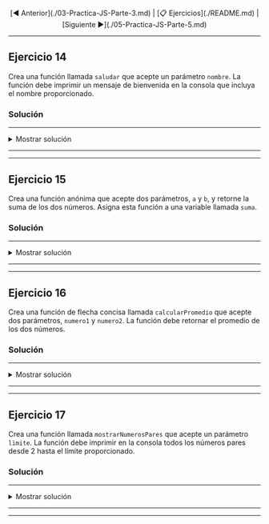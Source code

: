 <div align= "center"> [◀️ Anterior](./03-Practica-JS-Parte-3.md) | [📋 Ejercicios](./README.md) | [Siguiente ▶️](./05-Practica-JS-Parte-5.md)</div>

---

## Ejercicio 14

Crea una función llamada `saludar` que acepte un parámetro `nombre`. La función debe imprimir un mensaje de bienvenida en la consola que incluya el nombre proporcionado.

### Solución
---

<details><summary>Mostrar solución</summary>

<em>index.html</em>

```html
<!DOCTYPE html>
<html lang="es">
  <head>
    <meta charset="UTF-8" />
    <meta http-equiv="X-UA-Compatible" content="IE=edge" />
    <meta name="viewport" content="width=device-width, initial-scale=1.0" />
    <title>Ejercicio 14 - JS</title>
  </head>
  <body
    style="
      display: flex;
      justify-content: center;
      align-items: center;
      height: 100vh;
      font-family: Arial, sans-serif;
    "
  >
    <section style="text-align: center">
      <p style="font-size: 2em; margin: 0; color: #333">
        Abre las herramientas de desarrollador para ver el resultado
      </p>
      <p style="font-size: 1.5em; margin-top: 50px; color: #555">
        Para abrir las herramientas de desarrollador, presiona
        <strong>F12</strong> o haz clic derecho y selecciona
        <strong>Inspeccionar</strong>.
      </p>
    </section>
    <script src="./funcionSaludo.js"></script>
  </body>
</html>
```

<em>funcionSaludo.js</em>

```js
'use strict';

function saludar(nombre) {
  console.log('¡Bienvenid@, ' + nombre + '!');
}

// Llamada a la función saludar con el argumento "Jack"
saludar('Jack');
```
</details>

---
---

## Ejercicio 15

Crea una función anónima que acepte dos parámetros, `a` y `b`, y retorne la suma de los dos números. Asigna esta función a una variable llamada `suma`.


### Solución
---

<details><summary>Mostrar solución</summary>

<em>index.html</em>

```html
<!DOCTYPE html>
<html lang="es">
  <head>
    <meta charset="UTF-8" />
    <meta http-equiv="X-UA-Compatible" content="IE=edge" />
    <meta name="viewport" content="width=device-width, initial-scale=1.0" />
    <title>Ejercicio 15 - JS</title>
  </head>
  <body
    style="
      display: flex;
      justify-content: center;
      align-items: center;
      height: 100vh;
      font-family: Arial, sans-serif;
    "
  >
    <section style="text-align: center">
      <p style="font-size: 2em; margin: 0; color: #333">
        Abre las herramientas de desarrollador para ver el resultado
      </p>
      <p style="font-size: 1.5em; margin-top: 50px; color: #555">
        Para abrir las herramientas de desarrollador, presiona
        <strong>F12</strong> o haz clic derecho y selecciona
        <strong>Inspeccionar</strong>.
      </p>
    </section>
    <script src="./funcionSuma.js"></script>
  </body>
</html>
```

<em>funcionSuma.js</em>

```js
'use strict';

const suma = function (a, b) {
  return a + b;
};

const resultado = suma(3, 5);

console.log(resultado);
```
</details>

---
---

## Ejercicio 16

Crea una función de flecha concisa llamada `calcularPromedio` que acepte dos parámetros, `numero1` y `numero2`. La función debe retornar el promedio de los dos números.


### Solución
---

<details><summary>Mostrar solución</summary>

<em>index.html</em>

```html
<!DOCTYPE html>
<html lang="es">
  <head>
    <meta charset="UTF-8" />
    <meta http-equiv="X-UA-Compatible" content="IE=edge" />
    <meta name="viewport" content="width=device-width, initial-scale=1.0" />
    <title>Ejercicio 16 - JS</title>
  </head>
  <body
    style="
      display: flex;
      justify-content: center;
      align-items: center;
      height: 100vh;
      font-family: Arial, sans-serif;
    "
  >
    <section style="text-align: center">
      <p style="font-size: 2em; margin: 0; color: #333">
        Abre las herramientas de desarrollador para ver el resultado
      </p>
      <p style="font-size: 1.5em; margin-top: 50px; color: #555">
        Para abrir las herramientas de desarrollador, presiona
        <strong>F12</strong> o haz clic derecho y selecciona
        <strong>Inspeccionar</strong>.
      </p>
    </section>
    <script src="./funcionPromedio.js"></script>
  </body>
</html>
```

<em>funcionPromedio.js</em>

```js
'use strict';

const calcularPromedio = (numero1, numero2) => (numero1 + numero2) / 2;

const resultado = calcularPromedio(6, 10);

console.log(resultado);
```
</details>

---
---

## Ejercicio 17

Crea una función llamada `mostrarNumerosPares` que acepte un parámetro `limite`. La función debe imprimir en la consola todos los números pares desde 2 hasta el límite proporcionado.


### Solución
---

<details><summary>Mostrar solución</summary>

<em>index.html</em>

```html
<!DOCTYPE html>
<html lang="es">
  <head>
    <meta charset="UTF-8" />
    <meta http-equiv="X-UA-Compatible" content="IE=edge" />
    <meta name="viewport" content="width=device-width, initial-scale=1.0" />
    <title>Ejercicio 17 - JS</title>
  </head>
  <body
    style="
      display: flex;
      justify-content: center;
      align-items: center;
      height: 100vh;
      font-family: Arial, sans-serif;
    "
  >
    <section style="text-align: center">
      <p style="font-size: 2em; margin: 0; color: #333">
        Abre las herramientas de desarrollador para ver el resultado
      </p>
      <p style="font-size: 1.5em; margin-top: 50px; color: #555">
        Para abrir las herramientas de desarrollador, presiona
        <strong>F12</strong> o haz clic derecho y selecciona
        <strong>Inspeccionar</strong>.
      </p>
    </section>
    <script src="./funcionNumerosPares.js"></script>
  </body>
</html>
```

<em>funcionNumerosPares.js</em>

```js
'use strict';

function mostrarNumerosPares(limite) {
  for (let i = 2; i <= limite; i++) {
    if (i % 2 === 0) {
      console.log(i);
    }
  }
}

mostrarNumerosPares(20);
```
</details>

---
---
